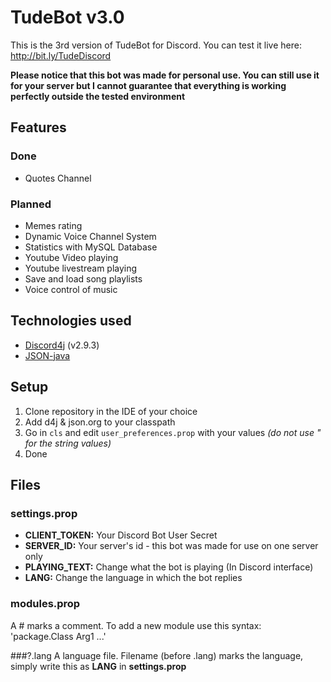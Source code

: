 # TudeBot v3.0

This is the 3rd version of TudeBot for Discord.
You can test it live here: http://bit.ly/TudeDiscord

**Please notice that this bot was made for personal use. You can still use it for your server but I cannot guarantee that everything is working perfectly outside the tested environment**

## Features
### Done
- Quotes Channel

### Planned
- Memes rating
- Dynamic Voice Channel System
- Statistics with MySQL Database
- Youtube Video playing
- Youtube livestream playing
- Save and load song playlists
- Voice control of music

## Technologies used
* [Discord4j](https://discord4j.com/) (v2.9.3)
* [JSON-java](https://github.com/stleary/JSON-java)

## Setup
1. Clone repository in the IDE of your choice
2. Add d4j & json.org to your classpath
3. Go in `cls` and edit `user_preferences.prop` with your values *(do not use " for the string values)*
4. Done

## Files
### settings.prop
* **CLIENT_TOKEN:** Your Discord Bot User Secret
* **SERVER_ID:** Your server's id - this bot was made for use on one server only
* **PLAYING_TEXT:** Change what the bot is playing (In Discord interface)
* **LANG:** Change the language in which the bot replies

### modules.prop
A # marks a comment.
To add a new module use this syntax:
'package.Class Arg1 ...'

###?.lang
A language file. Filename (before .lang) marks the language, simply write this as **LANG** in **settings.prop**
